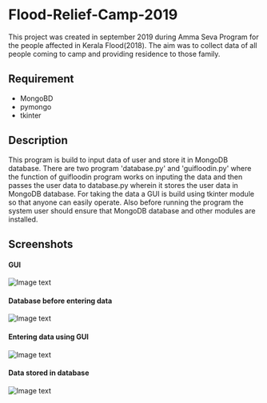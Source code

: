 # Flood-Relief-Camp-2019
This project was created in september 2019 during Amma Seva Program for the people affected in Kerala Flood(2018). The aim was to collect data of all people coming to camp and providing residence to those family.

## Requirement
* MongoBD
* pymongo
* tkinter

## Description
This program is build to input data of user and store it in MongoDB database. There are two program 'database.py' and 'guifloodin.py' where the function of guifloodin program works on inputing the data and then passes the user data to database.py wherein it stores the user data in MongoDB database.
For taking the data a GUI is build using tkinter module so that anyone can easily operate. Also before running the program the system user should ensure that MongoDB database and other modules are installed.

## Screenshots
#### GUI
![Image text](https://github.com/g0takh0R/Flood-Relief-Camp-2019/blob/main/Screenshots/S1.png)

#### Database before entering data
![Image text](https://github.com/g0takh0R/Flood-Relief-Camp-2019/blob/main/Screenshots/S2.png)

#### Entering data using GUI
![Image text](https://github.com/g0takh0R/Flood-Relief-Camp-2019/blob/main/Screenshots/S3.png)

#### Data stored in database
![Image text](https://github.com/g0takh0R/Flood-Relief-Camp-2019/blob/main/Screenshots/S4.png)
